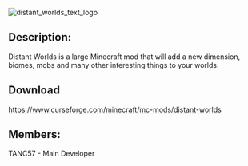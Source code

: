 ![distant_worlds_text_logo](https://user-images.githubusercontent.com/73794506/200558272-d1b9c51b-c0e6-45b9-9a2a-304964c4c025.png)
## Description:
 Distant Worlds is a large Minecraft mod that will add a new dimension, biomes, mobs and many other interesting things to your worlds.
## Download
https://www.curseforge.com/minecraft/mc-mods/distant-worlds
## Members:
TANC57 - Main Developer
